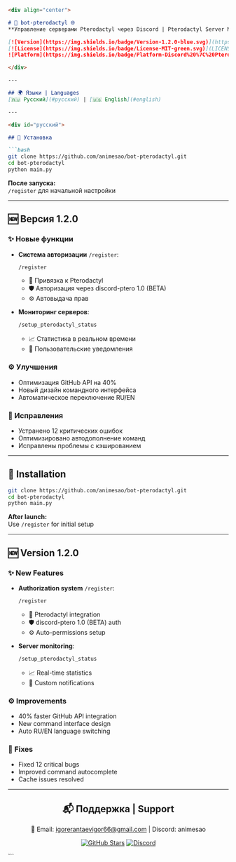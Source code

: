 ```markdown
<div align="center">

# 🦖 bot-pterodactyl 🌐
**Управление серверами Pterodactyl через Discord | Pterodactyl Server Management via Discord**

[![Version](https://img.shields.io/badge/Version-1.2.0-blue.svg)](https://github.com/animesao/bot-pterodactyl)
[![License](https://img.shields.io/badge/License-MIT-green.svg)](LICENSE)
![Platform](https://img.shields.io/badge/Platform-Discord%20%7C%20Pterodactyl-orange)

</div>

---

## 🌍 Языки | Languages
[🇷🇺 Русский](#русский) | [🇺🇸 English](#english)

---

<div id="русский">

## 🚀 Установка

```bash
git clone https://github.com/animesao/bot-pterodactyl.git
cd bot-pterodactyl
python main.py
```
**После запуска:**  
`/register` для начальной настройки

---

## 🆕 Версия 1.2.0

### ✨ Новые функции
- **Система авторизации** `/register`:
  ```bash
  /register
  ```
  - 🔗 Привязка к Pterodactyl
  - 🛡️ Авторизация через discord-ptero 1.0 (BETA)
  - ⚙️ Автовыдача прав

- **Мониторинг серверов**:
  ```bash
  /setup_pterodactyl_status
  ```
  - 📈 Статистика в реальном времени
  - 🔔 Пользовательские уведомления

### ⚙ Улучшения
- Оптимизация GitHub API на 40%
- Новый дизайн командного интерфейса
- Автоматическое переключение RU/EN

### 🐞 Исправления
- Устранено 12 критических ошибок
- Оптимизировано автодополнение команд
- Исправлены проблемы с кэшированием

</div>

---

<div id="english">

## 🚀 Installation

```bash
git clone https://github.com/animesao/bot-pterodactyl.git
cd bot-pterodactyl
python main.py
```
**After launch:**  
Use `/register` for initial setup

---

## 🆕 Version 1.2.0

### ✨ New Features
- **Authorization system** `/register`:
  ```bash
  /register
  ```
  - 🔗 Pterodactyl integration
  - 🛡️ discord-ptero 1.0 (BETA) auth
  - ⚙️ Auto-permissions setup

- **Server monitoring**:
  ```bash
  /setup_pterodactyl_status
  ```
  - 📈 Real-time statistics
  - 🔔 Custom notifications

### ⚙ Improvements
- 40% faster GitHub API integration
- New command interface design
- Auto RU/EN language switching

### 🐞 Fixes
- Fixed 12 critical bugs
- Improved command autocomplete
- Cache issues resolved

</div>

---

<div align="center">

## 📬 Поддержка | Support
📧 Email: igorerantaevigor66@gmail.com | Discord: animesao

[![GitHub Stars](https://img.shields.io/github/stars/animesao/bot-pterodactyl?style=social)](https://github.com/animesao/bot-pterodactyl/stargazers)
[![Discord](https://img.shields.io/badge/Discord-Join%20Server-blue)](https://dsc.gg/darkcube)

</div>
```
